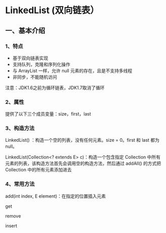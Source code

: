 # LinkedList  (双向链表）

## 一、基本介绍

### 1、特点

- 基于双向链表实现
- 支持队列，克隆和序列化操作
- 与 ArrayList 一样，允许 null 元素的存在，且是不支持多线程
- 非同步，不能随机访问

注意：JDK1.6之前为循环链表，JDK1.7取消了循环



### 2、属性

 提供了以下三个成员变量：size，first，last



### 3、构造方法

LinkedList() ：构造一个空的列表，没有任何元素。size = 0。first 和 last 都为 null。

LinkedList(Collection<? extends E> c)：构造一个包含指定 Collection 中所有元素的列表，该构造方法首先会调用空的构造方法，然后通过 addAll() 的方式把 Collection 中的所有元素添加进去



### 4、常用方法

add(int index, E element)：在指定的位置插入元素

get

remove

insert